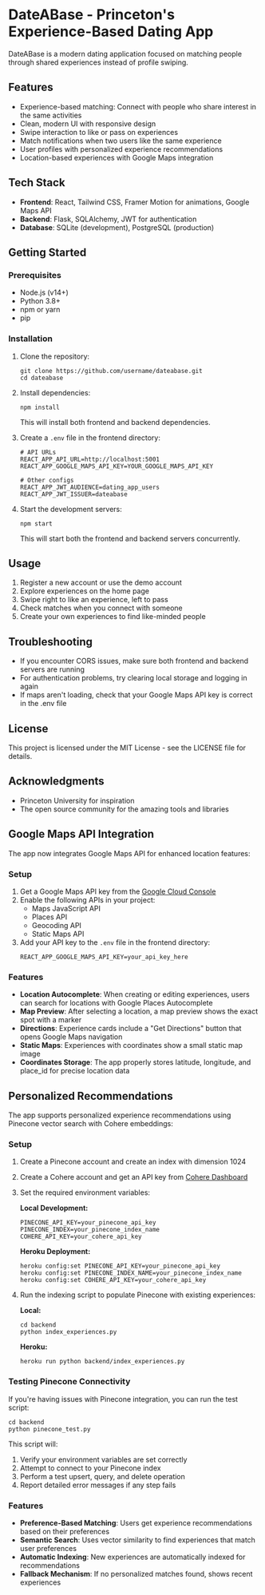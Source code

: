 # DateABase - Princeton's Experience-Based Dating App

DateABase is a modern dating application focused on matching people through shared experiences instead of profile swiping.

## Features

- Experience-based matching: Connect with people who share interest in the same activities
- Clean, modern UI with responsive design
- Swipe interaction to like or pass on experiences
- Match notifications when two users like the same experience
- User profiles with personalized experience recommendations
- Location-based experiences with Google Maps integration

## Tech Stack

- **Frontend**: React, Tailwind CSS, Framer Motion for animations, Google Maps API
- **Backend**: Flask, SQLAlchemy, JWT for authentication
- **Database**: SQLite (development), PostgreSQL (production)

## Getting Started

### Prerequisites

- Node.js (v14+)
- Python 3.8+
- npm or yarn
- pip

### Installation

1. Clone the repository:
   ```
   git clone https://github.com/username/dateabase.git
   cd dateabase
   ```

2. Install dependencies:
   ```
   npm install
   ```

   This will install both frontend and backend dependencies.

3. Create a `.env` file in the frontend directory:
   ```
   # API URLs
   REACT_APP_API_URL=http://localhost:5001
   REACT_APP_GOOGLE_MAPS_API_KEY=YOUR_GOOGLE_MAPS_API_KEY
   
   # Other configs
   REACT_APP_JWT_AUDIENCE=dating_app_users
   REACT_APP_JWT_ISSUER=dateabase
   ```

4. Start the development servers:
   ```
   npm start
   ```

   This will start both the frontend and backend servers concurrently.

## Usage

1. Register a new account or use the demo account
2. Explore experiences on the home page
3. Swipe right to like an experience, left to pass
4. Check matches when you connect with someone
5. Create your own experiences to find like-minded people

## Troubleshooting

- If you encounter CORS issues, make sure both frontend and backend servers are running
- For authentication problems, try clearing local storage and logging in again
- If maps aren't loading, check that your Google Maps API key is correct in the .env file

## License

This project is licensed under the MIT License - see the LICENSE file for details.

## Acknowledgments

- Princeton University for inspiration
- The open source community for the amazing tools and libraries

## Google Maps API Integration

The app now integrates Google Maps API for enhanced location features:

### Setup

1. Get a Google Maps API key from the [Google Cloud Console](https://console.cloud.google.com/)
2. Enable the following APIs in your project:
   - Maps JavaScript API
   - Places API
   - Geocoding API
   - Static Maps API
3. Add your API key to the `.env` file in the frontend directory:
   ```
   REACT_APP_GOOGLE_MAPS_API_KEY=your_api_key_here
   ```

### Features

- **Location Autocomplete**: When creating or editing experiences, users can search for locations with Google Places Autocomplete
- **Map Preview**: After selecting a location, a map preview shows the exact spot with a marker
- **Directions**: Experience cards include a "Get Directions" button that opens Google Maps navigation
- **Static Maps**: Experiences with coordinates show a small static map image
- **Coordinates Storage**: The app properly stores latitude, longitude, and place_id for precise location data 

## Personalized Recommendations

The app supports personalized experience recommendations using Pinecone vector search with Cohere embeddings:

### Setup

1. Create a Pinecone account and create an index with dimension 1024
2. Create a Cohere account and get an API key from [Cohere Dashboard](https://dashboard.cohere.com/api-keys)
3. Set the required environment variables:
   
   **Local Development:**
   ```
   PINECONE_API_KEY=your_pinecone_api_key
   PINECONE_INDEX=your_pinecone_index_name
   COHERE_API_KEY=your_cohere_api_key
   ```

   **Heroku Deployment:**
   ```
   heroku config:set PINECONE_API_KEY=your_pinecone_api_key
   heroku config:set PINECONE_INDEX_NAME=your_pinecone_index_name
   heroku config:set COHERE_API_KEY=your_cohere_api_key
   ```

4. Run the indexing script to populate Pinecone with existing experiences:
   
   **Local:**
   ```
   cd backend
   python index_experiences.py
   ```
   
   **Heroku:**
   ```
   heroku run python backend/index_experiences.py
   ```

### Testing Pinecone Connectivity

If you're having issues with Pinecone integration, you can run the test script:

```
cd backend
python pinecone_test.py
```

This script will:
1. Verify your environment variables are set correctly
2. Attempt to connect to your Pinecone index
3. Perform a test upsert, query, and delete operation
4. Report detailed error messages if any step fails

### Features

- **Preference-Based Matching**: Users get experience recommendations based on their preferences
- **Semantic Search**: Uses vector similarity to find experiences that match user preferences
- **Automatic Indexing**: New experiences are automatically indexed for recommendations
- **Fallback Mechanism**: If no personalized matches found, shows recent experiences 